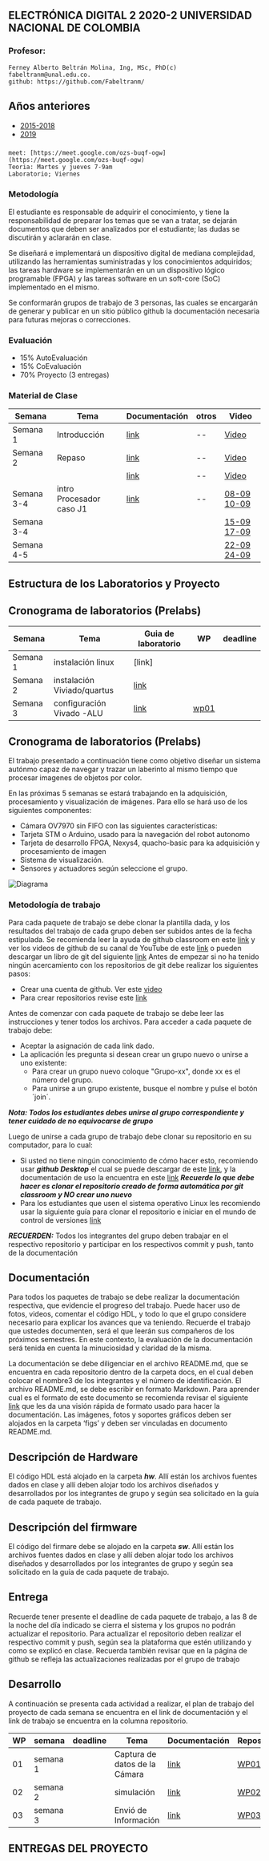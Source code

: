 ##  ELECTRÓNICA DIGITAL 2 2020-2 UNIVERSIDAD NACIONAL DE COLOMBIA 

### Profesor:
	Ferney Alberto Beltrán Molina, Ing, MSc, PhD(c)
	fabeltranm@unal.edu.co.
	github: https://github.com/Fabeltranm/

## Años anteriores
* [2015-2018](https://sites.google.com/site/edigital2unal/)
* [2019](https://unal-edigital2-2019-2.github.io/)

###
	meet: [https://meet.google.com/ozs-buqf-ogw](https://meet.google.com/ozs-buqf-ogw) 
	Teoria: Martes y jueves 7-9am
	Laboratorio; Viernes
	
### Metodología

El estudiante es responsable de adquirir el conocimiento, y tiene la responsabilidad de preparar los temas que se van a  tratar, se dejarán documentos que deben ser analizados por  el estudiante; las dudas se discutirán y aclararán en clase. 

Se diseñará e implementará un dispositivo digital de mediana complejidad, utilizando las herramientas  suministradas y los conocimientos adquiridos; las tareas hardware se implementarán en un un dispositivo lógico programable (FPGA) y las tareas software en un soft-core (SoC) implementado en el mismo.

Se conformarán grupos de trabajo de 3 personas, las cuales se encargarán de generar y publicar en un sitio público github la documentación necesaria para futuras mejoras o correcciones.


### Evaluación
* 15% AutoEvaluación
* 15% CoEvaluación
* 70% Proyecto (3 entregas)

### Material de Clase

Semana   | Tema   | Documentación | otros | Video
--       | --     | --            | -- | --   
Semana 1 | Introducción  | [link](./slides/week01/week1_digital2.pdf) | --| [Video](https://drive.google.com/file/d/1-MRA4z93bRLjoz2U5Y-_3fY7eJAel586/view?usp=sharing)
Semana 2  | Repaso  | [link](./slides/week02/week2_digital2.pdf) | -- | [Video](https://drive.google.com/file/d/1V0mAVGxkBoWnCZYmjJssoDHQovi857c8/view?usp=sharing)
 ||  | [link](./slides/week02/week3_digital2.pdf) | -- | [Video](https://drive.google.com/file/d/1DxM9rNwRU9YTAlfTGf7x1yvqiO99GKFt/view?usp=sharing)
Semana 3-4  | intro Procesador caso J1|[link](./slides/week03/week4_digital2.pdf) |  -- | [08-09](https://drive.google.com/file/d/1fxwvgRi_AKN2Id5jVjrJED5jvC6A5yd0/view?usp=sharing) [10-09](https://drive.google.com/file/d/1dR1ez_LXOQQZSxOwnhhuMq7laO1phJIT/view?usp=sharing)
Semana 3-4  | |  |  | [15-09](https://drive.google.com/file/d/13Ll42h4roKpjanA-PHPOU3zuezlrswg6/view?usp=sharing) [17-09](https://drive.google.com/file/d/12zKEz3wcFHwi2c5hycj6-jc9dcLfm5Q9/view?usp=sharing)
Semana 4-5  | |  |  | [22-09](https://drive.google.com/file/d/14hFJ__S0Dlh5evmi-67OFmQojHIk02Jz/view?usp=sharing) [24-09](https://drive.google.com/file/d/1BzKyJZjGvHU9JfD1sEMTnY2rLMAdVDQy/view?usp=sharing)




## Estructura de los Laboratorios y Proyecto 


## Cronograma de laboratorios  (Prelabs) 


Semana   | Tema   | Guia de laboratorio | WP | deadline 
--       | --     | --            	| -- | --   
Semana 1 | instalación linux | [link] | |
Semana 2 | instalación Viviado/quartus | [link](./labs/lab00.md) | |
Semana 3 |  configuración Vivado -ALU | [link](./labs/lab01.md) | [wp01](https://classroom.github.com/g/00dJ40MG) |


## Cronograma de laboratorios  (Prelabs) 

El trabajo presentado a continuación  tiene como objetivo diseñar  un sistema autónmo capaz  de navegar  y trazar un laberinto al mismo tiempo que  procesar imagenes de objetos por color. 

En las próximas 5 semanas se estará trabajando en la adquisición, procesamiento y visualización de  imágenes. Para ello se hará uso de los siguientes componentes:

* Cámara OV7970 sin FIFO con las siguientes características:
* Tarjeta STM o Arduino, usado para la navegación del  robot autonomo
* Tarjeta de desarrollo FPGA, Nexys4, quacho-basic  para ka adquisición y  procesamiento de imagen
* Sistema de visualización.
* Sensores y actuadores según seleccione el grupo.

![Diagrama](./docs/figs/escenario.png)


### Metodología de trabajo 

Para cada paquete de trabajo se debe clonar la plantilla dada, y los resultados del trabajo de cada grupo deben ser subidos antes de la fecha estipulada. Se recomienda  leer la ayuda de github classroom en este [link](https://education.github.com/) y ver los videos de github de su canal de YouTube de este [link]( https://www.youtube.com/githubguides) o pueden descargar un libro de git del siguiente [link]( https://git-scm.com/book/en/v2)
Antes de empezar  si no ha tenido ningún acercamiento con los repositorios de git  debe realizar los siguientes pasos:
* Crear una cuenta de github. Ver este [video](https://www.youtube.com/watch?v=ezxRcdJ8glM&feature=youtu.be)
* Para crear repositorios  revise este [link](https://help.github.com/en/github/getting-started-with-github/create-a-repo)

Antes de comenzar con cada paquete de trabajo se debe leer las instrucciones  y tener todos los archivos. Para acceder a cada paquete de trabajo debe:
* Aceptar la asignación de cada link dado. 
* La aplicación les pregunta si desean crear un grupo nuevo o unirse a uno existente:
	* Para crear un grupo nuevo coloque "Grupo-xx", donde xx es el número del grupo.
	* Para unirse a un grupo existente, busque el nombre  y pulse el botón ´join´.
	
***Nota: Todos los estudiantes debes unirse al grupo correspondiente  y tener cuidado de no equivocarse de grupo***

Luego de unirse a cada grupo de trabajo debe clonar su  repositorio en su computador, para lo cual: 
* Si usted  no tiene ningún conocimiento de cómo hacer esto, recomiendo  usar ***github Desktop*** el cual se puede descargar de este [link]( https://desktop.github.com), y la documentación  de uso la encuentra en este [link](https://help.github.com/en/desktop/getting-started-with-github-desktop) ***Recuerde lo que debe hacer es clonar el repositorio creado de forma automática por git classroom y NO crear uno nuevo***
* Para los estudiantes que usen el sistema operativo Linux  les recomiendo usar la siguiente guía para clonar el repositorio e iniciar en  el mundo de  control de versiones [link]( https://git-scm.com/book/en/v2/Git-Basics-Getting-a-Git-Repository)

***RECUERDEN:*** Todos los integrantes del grupo deben  trabajar en el respectivo repositorio y participar en los respectivos commit y push, tanto de la documentación

## Documentación
Para todos los paquetes de trabajo se debe  realizar  la documentación respectiva, que evidencie el progreso del trabajo. Puede hacer uso de fotos, videos, comentar el código HDL, y todo lo que el grupo considere necesario  para explicar los avances que va teniendo. 
Recuerde el trabajo que ustedes documenten, será el que leerán sus compañeros de los próximos semestres. En este contexto, la evaluación de la documentación será  tenida en cuenta la minuciosidad y claridad de la misma.

La documentación se debe  diligenciar en el archivo README.md, que se encuentra en cada repositorio dentro de la carpeta docs, en el cual deben colocar el nombre3 de los integrantes  y el  número de identificación.
El archivo README.md, se debe escribir en formato Markdown. Para aprender cual es el formato de este documento se recomienda revisar el siguiente [link](https://guides.github.com/features/mastering-markdown/) que les da una visión rápida de formato usado para hacer la documentación. 
Las imágenes, fotos y soportes gráficos deben ser alojados en la carpeta ‘figs’ y deben ser vinculadas en documento README.md.

## Descripción de Hardware
El código HDL está alojado en la carpeta ***hw***. Allí  están los archivos fuentes dados en clase  y allí deben alojar todo los archivos  diseñados  y desarrollados por los integrantes de grupo y según sea solicitado en la  guía de cada paquete de trabajo.

## Descripción del firmware
El código del firmare debe se alojado en la carpeta ***sw***. Allí  están los archivos fuentes dados en clase  y allí deben alojar todo los archivos  diseñados  y desarrollados por los integrantes de grupo y según sea solicitado en la  guía de cada paquete de trabajo.

## Entrega
Recuerde tener presente el deadline  de cada paquete de trabajo, a las 8 de la noche del día indicado  se cierra  el sistema  y los grupos no podrán actualizar el repositorio.
Para actualizar el repositorio deben realizar  el respectivo commit y push, según sea la plataforma que estén utilizando y como se explicó en clase.
Recuerda también revisar que en la página de github se refleja las actualizaciones realizadas por el grupo de trabajo 
  

## Desarrollo 
A continuación se presenta cada actividad a realizar, el plan de trabajo del proyecto de cada semana se encuentra en el link de documentación y el link de trabajo se encuentra en la columna  repositorio.



WP  | semana | deadline  | Tema | Documentación| Repositorio 
--  | --     | --        | --   | --          | --  
01| semana 1 |  | Captura de datos de la Cámara | [link](./docs/WP01.md) | [WP01](https://classroom.github.com/g/sHf0ZmsW) 
02 | semana 2 | | simulación | [link](./docs/WP02.md) | [WP02](https://classroom.github.com/g/uuy_pxdA)  
03| semana 3 |  | Envió de Información | [link](./docs/WP03.md) | [WP03](https://classroom.github.com/gvxvPzoJs)




## ENTREGAS DEL PROYECTO  
